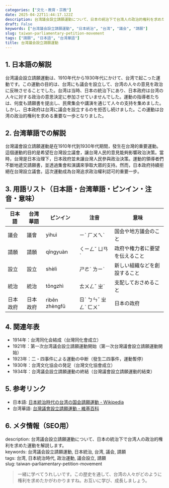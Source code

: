 ```yaml
---
categories: ["文化・教育・宗教"]
date: 2025-04-22T11:44:17.122Z
description: 台湾議会設立請願運動について、日本の統治下で台湾人の政治的権利を求めた運動を解説します。
draft: False
keywords: ["台湾議会設立請願運動", "日本統治", "台湾", "議会", "請願"]
slug: taiwan-parliamentary-petition-movement
tags: ["請願", "日本語", "台湾華語"]
title: 台湾議会設立請願運動
---
```




## 1. 日本語の解説
台湾議会設立請願運動は、1910年代から1930年代にかけて、台湾で起こった運動です。この運動の目的は、台湾にも議会を設立して、台湾の人々の意見を政治に反映させることでした。台湾は当時、日本の統治下にあり、日本政府は台湾の人々に対する政治の意思決定に参加させていませんでした。運動の指導者たちは、何度も請願書を提出し、民衆集会や講演を通じて人々の支持を集めました。しかし、日本政府は台湾に議会を設立するのを拒否し続けました。この運動は台湾の政治的権利を求める重要な一歩となりました。

## 2. 台湾華語での解説  
台灣議會設立請願運動是在1910年代到1930年代期間，發生在台灣的重要運動。這個運動的目的是希望在台灣設立議會，讓台灣人民的意見能夠影響政治決策。當時，台灣是日本治理下，日本政府並未讓台灣人民參與政治決策。運動的領導者們不斷地遞交請願書，並透過集會和演講來爭取大眾的支持。然而，日本政府持續拒絕在台灣設立議會。這次運動成為台灣追求政治權利認可的重要一步。

## 3. 用語リスト（日本語・台湾華語・ピンイン・注音・意味）

| 日本語     | 台湾華語            | ピンイン             | 注音       | 意味                         |
|------------|--------------------|---------------------|------------|----------------------------|
| 議会       | 議會               | yìhuì               | ㄧˋ ㄏㄨㄟˋ| 国会や地方議会のこと        |
| 請願       | 請願               | qǐngyuàn           | ㄑㄧㄥˇ ㄩㄢˋ| 政府や権力者に要望を伝えること |
| 設立       | 設立               | shèlì               | ㄕㄜˋ ㄌㄧˋ| 新しい組織などを創設すること |
| 統治       | 統治               | tǒngzhì            | ㄊㄨㄥˇ ㄓˋ| 支配しておさめること        |
| 日本政府   | 日本政府           | rìběn zhèngfǔ      | ㄖˋ ㄅㄣˇ ㄓㄥˋ ㄈㄨˇ| 日本の政府                   |

## 4. 関連年表
- 1914年：台湾同化会結成（台灣同化會成立）
- 1921年：第一次台湾議会設立請願運動開始（第一次台灣議會設立請願運動開始）
- 1923年：二・四事件による運動の中断（發生二四事件，運動暫停）
- 1930年：台湾文化協会の発足（台灣文化協會成立）
- 1934年：台湾議会設立請願運動の終結（台灣議會設立請願運動的結束）

## 5. 参考リンク  
- 日本語: [日本統治時代の台湾の国会請願運動 - Wikipedia](https://ja.wikipedia.org/wiki/台湾議会設立請願運動)
- 台湾華語: [台灣議會設立請願運動 - 維基百科](https://zh.wikipedia.org/wiki/台灣議會設立請願運動)

## 6. メタ情報（SEO用） 
description: 台湾議会設立請願運動について、日本の統治下で台湾人の政治的権利を求めた運動を解説します。  
keywords: 台湾議会設立請願運動, 日本統治, 台湾, 議会, 請願  
tags: 台湾, 日本統治時代, 政治運動, 議会設立, 請願  
slug: taiwan-parliamentary-petition-movement

>一緒に学べてうれしいです。この歴史を通して、台湾の人々がどのように権利を求めたかがわかりますね。お互いに学び、成長しましょう。